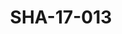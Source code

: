 ---
pid: SHA-17-013
title: SHA-17-013
language: en
collection: Sharhabil Ahmed
original_label: 
rights: Sharhabil Ahmed
location_of_original: Sharhabil Ahmed
photographer_or_studio: Studio Jack Kuwait
scanned_from: photograph 13 by 17.9
_date: '1964'
location: Kuwait
description: Sayed Khalifa on Kuwaiti Radio
additional_notes: 
permission_display: 'yes'
on_server: 'no'
on_website: 'no'
permalink: /archive/en/sha-17-013.html
layout: photo-page
---